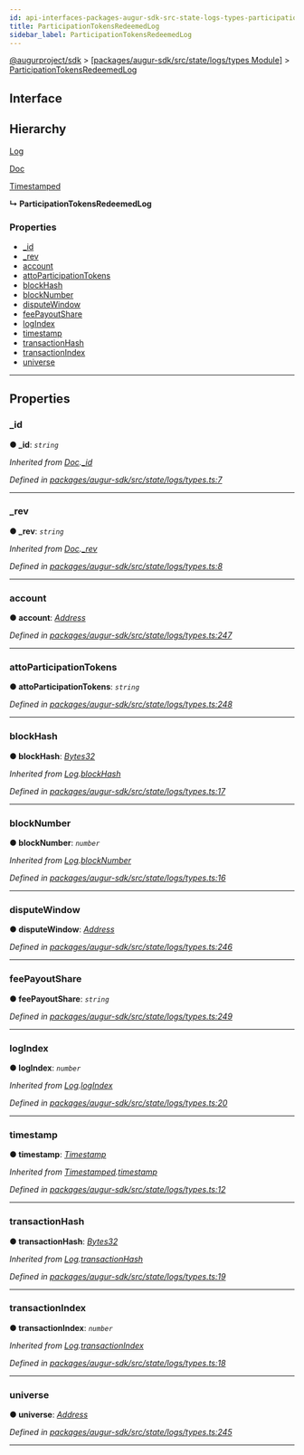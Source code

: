 ```yaml
---
id: api-interfaces-packages-augur-sdk-src-state-logs-types-participationtokensredeemedlog
title: ParticipationTokensRedeemedLog
sidebar_label: ParticipationTokensRedeemedLog
---
```


[@augurproject/sdk](api-readme.md) > [[packages/augur-sdk/src/state/logs/types Module]](api-modules-packages-augur-sdk-src-state-logs-types-module.md) > [ParticipationTokensRedeemedLog](api-interfaces-packages-augur-sdk-src-state-logs-types-participationtokensredeemedlog.md)

## Interface

## Hierarchy

 [Log](api-interfaces-packages-augur-sdk-src-state-logs-types-log.md)

 [Doc](api-interfaces-packages-augur-sdk-src-state-logs-types-doc.md)

 [Timestamped](api-interfaces-packages-augur-sdk-src-state-logs-types-timestamped.md)

**↳ ParticipationTokensRedeemedLog**

### Properties

* [_id](api-interfaces-packages-augur-sdk-src-state-logs-types-participationtokensredeemedlog.md#_id)
* [_rev](api-interfaces-packages-augur-sdk-src-state-logs-types-participationtokensredeemedlog.md#_rev)
* [account](api-interfaces-packages-augur-sdk-src-state-logs-types-participationtokensredeemedlog.md#account)
* [attoParticipationTokens](api-interfaces-packages-augur-sdk-src-state-logs-types-participationtokensredeemedlog.md#attoparticipationtokens)
* [blockHash](api-interfaces-packages-augur-sdk-src-state-logs-types-participationtokensredeemedlog.md#blockhash)
* [blockNumber](api-interfaces-packages-augur-sdk-src-state-logs-types-participationtokensredeemedlog.md#blocknumber)
* [disputeWindow](api-interfaces-packages-augur-sdk-src-state-logs-types-participationtokensredeemedlog.md#disputewindow)
* [feePayoutShare](api-interfaces-packages-augur-sdk-src-state-logs-types-participationtokensredeemedlog.md#feepayoutshare)
* [logIndex](api-interfaces-packages-augur-sdk-src-state-logs-types-participationtokensredeemedlog.md#logindex)
* [timestamp](api-interfaces-packages-augur-sdk-src-state-logs-types-participationtokensredeemedlog.md#timestamp)
* [transactionHash](api-interfaces-packages-augur-sdk-src-state-logs-types-participationtokensredeemedlog.md#transactionhash)
* [transactionIndex](api-interfaces-packages-augur-sdk-src-state-logs-types-participationtokensredeemedlog.md#transactionindex)
* [universe](api-interfaces-packages-augur-sdk-src-state-logs-types-participationtokensredeemedlog.md#universe)

---

## Properties

<a id="_id"></a>

###  _id

**● _id**: *`string`*

*Inherited from [Doc](api-interfaces-packages-augur-sdk-src-state-logs-types-doc.md).[_id](api-interfaces-packages-augur-sdk-src-state-logs-types-doc.md#_id)*

*Defined in [packages/augur-sdk/src/state/logs/types.ts:7](https://github.com/AugurProject/augur/blob/27cf7214d2/packages/augur-sdk/src/state/logs/types.ts#L7)*

___
<a id="_rev"></a>

###  _rev

**● _rev**: *`string`*

*Inherited from [Doc](api-interfaces-packages-augur-sdk-src-state-logs-types-doc.md).[_rev](api-interfaces-packages-augur-sdk-src-state-logs-types-doc.md#_rev)*

*Defined in [packages/augur-sdk/src/state/logs/types.ts:8](https://github.com/AugurProject/augur/blob/27cf7214d2/packages/augur-sdk/src/state/logs/types.ts#L8)*

___
<a id="account"></a>

###  account

**● account**: *[Address](api-modules-packages-augur-sdk-src-state-logs-types-module.md#address)*

*Defined in [packages/augur-sdk/src/state/logs/types.ts:247](https://github.com/AugurProject/augur/blob/27cf7214d2/packages/augur-sdk/src/state/logs/types.ts#L247)*

___
<a id="attoparticipationtokens"></a>

###  attoParticipationTokens

**● attoParticipationTokens**: *`string`*

*Defined in [packages/augur-sdk/src/state/logs/types.ts:248](https://github.com/AugurProject/augur/blob/27cf7214d2/packages/augur-sdk/src/state/logs/types.ts#L248)*

___
<a id="blockhash"></a>

###  blockHash

**● blockHash**: *[Bytes32](api-modules-packages-augur-sdk-src-state-logs-types-module.md#bytes32)*

*Inherited from [Log](api-interfaces-packages-augur-sdk-src-state-logs-types-log.md).[blockHash](api-interfaces-packages-augur-sdk-src-state-logs-types-log.md#blockhash)*

*Defined in [packages/augur-sdk/src/state/logs/types.ts:17](https://github.com/AugurProject/augur/blob/27cf7214d2/packages/augur-sdk/src/state/logs/types.ts#L17)*

___
<a id="blocknumber"></a>

###  blockNumber

**● blockNumber**: *`number`*

*Inherited from [Log](api-interfaces-packages-augur-sdk-src-state-logs-types-log.md).[blockNumber](api-interfaces-packages-augur-sdk-src-state-logs-types-log.md#blocknumber)*

*Defined in [packages/augur-sdk/src/state/logs/types.ts:16](https://github.com/AugurProject/augur/blob/27cf7214d2/packages/augur-sdk/src/state/logs/types.ts#L16)*

___
<a id="disputewindow"></a>

###  disputeWindow

**● disputeWindow**: *[Address](api-modules-packages-augur-sdk-src-state-logs-types-module.md#address)*

*Defined in [packages/augur-sdk/src/state/logs/types.ts:246](https://github.com/AugurProject/augur/blob/27cf7214d2/packages/augur-sdk/src/state/logs/types.ts#L246)*

___
<a id="feepayoutshare"></a>

###  feePayoutShare

**● feePayoutShare**: *`string`*

*Defined in [packages/augur-sdk/src/state/logs/types.ts:249](https://github.com/AugurProject/augur/blob/27cf7214d2/packages/augur-sdk/src/state/logs/types.ts#L249)*

___
<a id="logindex"></a>

###  logIndex

**● logIndex**: *`number`*

*Inherited from [Log](api-interfaces-packages-augur-sdk-src-state-logs-types-log.md).[logIndex](api-interfaces-packages-augur-sdk-src-state-logs-types-log.md#logindex)*

*Defined in [packages/augur-sdk/src/state/logs/types.ts:20](https://github.com/AugurProject/augur/blob/27cf7214d2/packages/augur-sdk/src/state/logs/types.ts#L20)*

___
<a id="timestamp"></a>

###  timestamp

**● timestamp**: *[Timestamp](api-modules-packages-augur-sdk-src-state-logs-types-module.md#timestamp)*

*Inherited from [Timestamped](api-interfaces-packages-augur-sdk-src-state-logs-types-timestamped.md).[timestamp](api-interfaces-packages-augur-sdk-src-state-logs-types-timestamped.md#timestamp)*

*Defined in [packages/augur-sdk/src/state/logs/types.ts:12](https://github.com/AugurProject/augur/blob/27cf7214d2/packages/augur-sdk/src/state/logs/types.ts#L12)*

___
<a id="transactionhash"></a>

###  transactionHash

**● transactionHash**: *[Bytes32](api-modules-packages-augur-sdk-src-state-logs-types-module.md#bytes32)*

*Inherited from [Log](api-interfaces-packages-augur-sdk-src-state-logs-types-log.md).[transactionHash](api-interfaces-packages-augur-sdk-src-state-logs-types-log.md#transactionhash)*

*Defined in [packages/augur-sdk/src/state/logs/types.ts:19](https://github.com/AugurProject/augur/blob/27cf7214d2/packages/augur-sdk/src/state/logs/types.ts#L19)*

___
<a id="transactionindex"></a>

###  transactionIndex

**● transactionIndex**: *`number`*

*Inherited from [Log](api-interfaces-packages-augur-sdk-src-state-logs-types-log.md).[transactionIndex](api-interfaces-packages-augur-sdk-src-state-logs-types-log.md#transactionindex)*

*Defined in [packages/augur-sdk/src/state/logs/types.ts:18](https://github.com/AugurProject/augur/blob/27cf7214d2/packages/augur-sdk/src/state/logs/types.ts#L18)*

___
<a id="universe"></a>

###  universe

**● universe**: *[Address](api-modules-packages-augur-sdk-src-state-logs-types-module.md#address)*

*Defined in [packages/augur-sdk/src/state/logs/types.ts:245](https://github.com/AugurProject/augur/blob/27cf7214d2/packages/augur-sdk/src/state/logs/types.ts#L245)*

___

